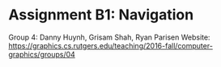 # Assignment B1: Navigation 

Group 4: Danny Huynh, Grisam Shah, Ryan Parisen
Website: https://graphics.cs.rutgers.edu/teaching/2016-fall/computer-graphics/groups/04